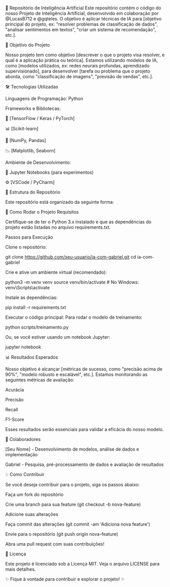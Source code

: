
🧠 Repositório de Inteligência Artificial 
Este repositório contém o código do nosso Projeto de Inteligência Artificial, desenvolvido em colaboração por @LucasB712 e @gqteles. O objetivo é aplicar técnicas de IA para [objetivo principal do projeto, ex: "resolver problemas de classificação de dados", "analisar sentimentos em textos", "criar um sistema de recomendação", etc.].

🎯 Objetivo do Projeto

Nosso projeto tem como objetivo [descrever o que o projeto visa resolver, e qual é a aplicação prática ou teórica]. Estamos utilizando modelos de IA, como [modelos utilizados, ex: redes neurais profundas, aprendizado supervisionado], para desenvolver [tarefa ou problema que o projeto aborda, como "classificação de imagens", "previsão de vendas", etc.].

🛠️ Tecnologias Utilizadas

Linguagens de Programação: Python

Frameworks e Bibliotecas:

🧠 [TensorFlow / Keras / PyTorch]

📊 [Scikit-learn]

🔢 [NumPy, Pandas]

📉 [Matplotlib, Seaborn]

Ambiente de Desenvolvimento:

📝 Jupyter Notebooks (para experimentos)

⚙️ [VSCode / PyCharm]

📂 Estrutura do Repositório

Este repositório está organizado da seguinte forma:

🚀 Como Rodar o Projeto
Requisitos

Certifique-se de ter o Python 3.x instalado e que as dependências do projeto estão listadas no arquivo requirements.txt.

Passos para Execução

Clone o repositório:

git clone https://github.com/seu-usuario/ia-com-gabriel.git
cd ia-com-gabriel


Crie e ative um ambiente virtual (recomendado):

python3 -m venv venv
source venv/bin/activate  # No Windows: venv\Scripts\activate


Instale as dependências:

pip install -r requirements.txt


Executar o código principal:
Para rodar o modelo de treinamento:

python scripts/treinamento.py


Ou, se você estiver usando um notebook Jupyter:

jupyter notebook

📊 Resultados Esperados

Nosso objetivo é alcançar [métricas de sucesso, como "precisão acima de 90%", "modelo robusto e escalável", etc.]. Estamos monitorando as seguintes métricas de avaliação:

Acurácia

Precisão

Recall

F1-Score

Esses resultados serão essenciais para validar a eficácia do nosso modelo.

🤝 Colaboradores

[Seu Nome] - Desenvolvimento de modelos, análise de dados e implementação

Gabriel - Pesquisa, pré-processamento de dados e avaliação de resultados

💡 Como Contribuir

Se você deseja contribuir para o projeto, siga os passos abaixo:

Faça um fork do repositório

Crie uma branch para sua feature (git checkout -b nova-feature)

Adicione suas alterações

Faça commit das alterações (git commit -am 'Adiciona nova feature')

Envie para o repositório (git push origin nova-feature)

Abra uma pull request com suas contribuições!

📄 Licença

Este projeto é licenciado sob a Licença MIT. Veja o arquivo LICENSE
 para mais detalhes.

✨ Fique à vontade para contribuir e explorar o projeto! ✨
